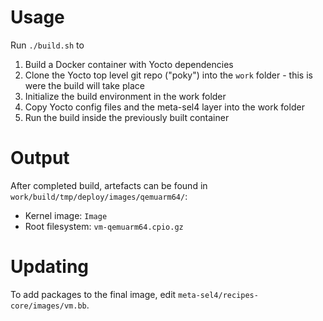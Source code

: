 Usage
=====
Run `./build.sh` to
1. Build a Docker container with Yocto dependencies
1. Clone the Yocto top level git repo ("poky") into the `work` folder - this is were the build will take place
1. Initialize the build environment in the work folder
1. Copy Yocto config files and the meta-sel4 layer into the work folder
1. Run the build inside the previously built container

Output
======
After completed build, artefacts can be found in `work/build/tmp/deploy/images/qemuarm64/`:
* Kernel image: `Image`
* Root filesystem: `vm-qemuarm64.cpio.gz`

Updating
========
To add packages to the final image, edit `meta-sel4/recipes-core/images/vm.bb`.
